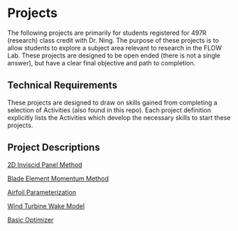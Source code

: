 # Projects

The following projects are primarily for students registered for 497R (research) class credit with Dr. Ning.  The purpose of these projects is to allow students to explore a subject area relevant to research in the FLOW Lab.  These projects are designed to be open ended (there is not a single answer), but have a clear final objective and path to completion.  

## Technical Requirements

These projects are designed to draw on skills gained from completing a selection of Activities (also found in this repo).  Each project definition explicitly lists the Activities which develop the necessary skills to start these projects.

## Project Descriptions

[2D Inviscid Panel Method]()

[Blade Element Momentum Method]()

[Airfoil Parameterization]()

[Wind Turbine Wake Model]()

[Basic Optimizer]()
